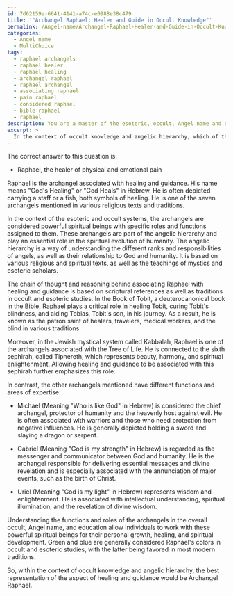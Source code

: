 ```yaml
---
id: 7d62159e-6641-4141-a74c-e0988e38c479
title: '"Archangel Raphael: Healer and Guide in Occult Knowledge"'
permalink: /Angel-name/Archangel-Raphael-Healer-and-Guide-in-Occult-Knowledge/
categories:
  - Angel name
  - MultiChoice
tags:
  - raphael archangels
  - raphael healer
  - raphael healing
  - archangel raphael
  - raphael archangel
  - associating raphael
  - pain raphael
  - considered raphael
  - bible raphael
  - raphael
description: You are a master of the esoteric, occult, Angel name and education, you have written many textbooks on the subject. Respond to the multiple choice question first with the answer, then, fully explain the context of your rational, reasoning, and chain of thought in coming to the determination you have for that answer. Explain related concepts, formulas, or historical context relevant to this conclusion, giving a lesson on the topic to explain the reasoning afterwards.
excerpt: >
  In the context of occult knowledge and angelic hierarchy, which of the following archangels best represents the aspect of healing and guidance? \n\n- Michael, the leader of the heavenly host and patron of warriors\n- Raphael, the healer of physical and emotional pain\n- Gabriel, the messenger and communicator between God and humanity\n- Uriel, the guardian of wisdom and enlightenment
---
```

The correct answer to this question is: 

- Raphael, the healer of physical and emotional pain

Raphael is the archangel associated with healing and guidance. His name means "God's Healing" or "God Heals" in Hebrew. He is often depicted carrying a staff or a fish, both symbols of healing. He is one of the seven archangels mentioned in various religious texts and traditions.

In the context of the esoteric and occult systems, the archangels are considered powerful spiritual beings with specific roles and functions assigned to them. These archangels are part of the angelic hierarchy and play an essential role in the spiritual evolution of humanity. The angelic hierarchy is a way of understanding the different ranks and responsibilities of angels, as well as their relationship to God and humanity. It is based on various religious and spiritual texts, as well as the teachings of mystics and esoteric scholars.

The chain of thought and reasoning behind associating Raphael with healing and guidance is based on scriptural references as well as traditions in occult and esoteric studies. In the Book of Tobit, a deuterocanonical book in the Bible, Raphael plays a critical role in healing Tobit, curing Tobit's blindness, and aiding Tobias, Tobit's son, in his journey. As a result, he is known as the patron saint of healers, travelers, medical workers, and the blind in various traditions.

Moreover, in the Jewish mystical system called Kabbalah, Raphael is one of the archangels associated with the Tree of Life. He is connected to the sixth sephirah, called Tiphereth, which represents beauty, harmony, and spiritual enlightenment. Allowing healing and guidance to be associated with this sephirah further emphasizes this role.

In contrast, the other archangels mentioned have different functions and areas of expertise: 

- Michael (Meaning "Who is like God" in Hebrew) is considered the chief archangel, protector of humanity and the heavenly host against evil. He is often associated with warriors and those who need protection from negative influences. He is generally depicted holding a sword and slaying a dragon or serpent.

- Gabriel (Meaning "God is my strength" in Hebrew) is regarded as the messenger and communicator between God and humanity. He is the archangel responsible for delivering essential messages and divine revelation and is especially associated with the annunciation of major events, such as the birth of Christ.

- Uriel (Meaning "God is my light" in Hebrew) represents wisdom and enlightenment. He is associated with intellectual understanding, spiritual illumination, and the revelation of divine wisdom.

Understanding the functions and roles of the archangels in the overall occult, Angel name, and education allow individuals to work with these powerful spiritual beings for their personal growth, healing, and spiritual development. Green and blue are generally considered Raphael's colors in occult and esoteric studies, with the latter being favored in most modern traditions.

So, within the context of occult knowledge and angelic hierarchy, the best representation of the aspect of healing and guidance would be Archangel Raphael.
